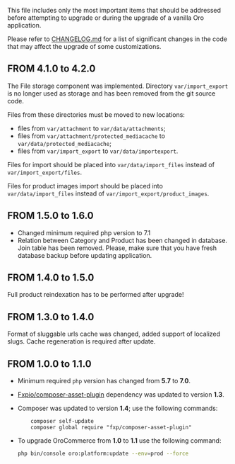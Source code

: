 This file includes only the most important items that should be addressed before attempting to upgrade or during the upgrade of a vanilla Oro application.

Please refer to [CHANGELOG.md](CHANGELOG.md) for a list of significant changes in the code that may affect the upgrade of some customizations.

## FROM 4.1.0 to 4.2.0

The File storage component was implemented. Directory `var/import_export` is no longer used as storage
and has been removed from the git source code.

Files from these directories must be moved to new locations:

- files from `var/attachment` to `var/data/attachments`;
- files from `var/attachment/protected_mediacache` to `var/data/protected_mediacache`;
- files from `var/import_export` to `var/data/importexport`.

Files for import should be placed into `var/data/import_files` instead of `var/import_export/files`.

Files for product images import should be placed into `var/data/import_files` instead of `var/import_export/product_images`.

## FROM 1.5.0 to 1.6.0
* Changed minimum required php version to 7.1
* Relation between Category and Product has been changed in database. Join table has been removed. Please, make sure that you have fresh database backup before updating application.

## FROM 1.4.0 to 1.5.0

Full product reindexation has to be performed after upgrade!

## FROM 1.3.0 to 1.4.0
 
Format of sluggable urls cache was changed, added support of localized slugs. Cache regeneration is required after update. 

## FROM 1.0.0 to 1.1.0

* Minimum required `php` version has changed from **5.7** to **7.0**.
* [Fxpio/composer-asset-plugin](https://github.com/fxpio/composer-asset-plugin) dependency was updated to version **1.3**.
* Composer was updated to version **1.4**; use the following commands:

  ```
      composer self-update
      composer global require "fxp/composer-asset-plugin"
  ```

* To upgrade OroCommerce from **1.0** to **1.1** use the following command:

  ```bash
  php bin/console oro:platform:update --env=prod --force
  ```

